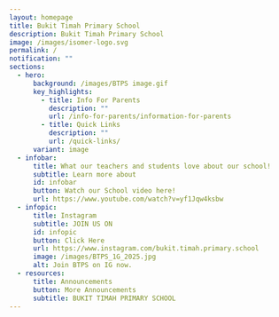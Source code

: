 ```yaml
---
layout: homepage
title: Bukit Timah Primary School
description: Bukit Timah Primary School
image: /images/isomer-logo.svg
permalink: /
notification: ""
sections:
  - hero:
      background: /images/BTPS image.gif
      key_highlights:
        - title: Info For Parents
          description: ""
          url: /info-for-parents/information-for-parents
        - title: Quick Links
          description: ""
          url: /quick-links/
      variant: image
  - infobar:
      title: What our teachers and students love about our school!
      subtitle: Learn more about
      id: infobar
      button: Watch our School video here!
      url: https://www.youtube.com/watch?v=yf1Jqw4ksbw
  - infopic:
      title: Instagram
      subtitle: JOIN US ON
      id: infopic
      button: Click Here
      url: https://www.instagram.com/bukit.timah.primary.school
      image: /images/BTPS_1G_2025.jpg
      alt: Join BTPS on IG now.
  - resources:
      title: Announcements
      button: More Announcements
      subtitle: BUKIT TIMAH PRIMARY SCHOOL
---
```

